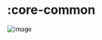 # :core-common
![image](https://github.com/HMOAA/HMOA_ANDROID/assets/67788699/fd7df459-c8ef-4d18-a78a-2a85106c0371)
